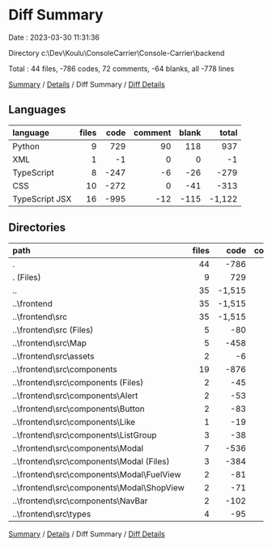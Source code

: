 # Diff Summary

Date : 2023-03-30 11:31:36

Directory c:\\Dev\\Koulu\\ConsoleCarrier\\Console-Carrier\\backend

Total : 44 files,  -786 codes, 72 comments, -64 blanks, all -778 lines

[Summary](results.md) / [Details](details.md) / Diff Summary / [Diff Details](diff-details.md)

## Languages
| language | files | code | comment | blank | total |
| :--- | ---: | ---: | ---: | ---: | ---: |
| Python | 9 | 729 | 90 | 118 | 937 |
| XML | 1 | -1 | 0 | 0 | -1 |
| TypeScript | 8 | -247 | -6 | -26 | -279 |
| CSS | 10 | -272 | 0 | -41 | -313 |
| TypeScript JSX | 16 | -995 | -12 | -115 | -1,122 |

## Directories
| path | files | code | comment | blank | total |
| :--- | ---: | ---: | ---: | ---: | ---: |
| . | 44 | -786 | 72 | -64 | -778 |
| . (Files) | 9 | 729 | 90 | 118 | 937 |
| .. | 35 | -1,515 | -18 | -182 | -1,715 |
| ..\\frontend | 35 | -1,515 | -18 | -182 | -1,715 |
| ..\\frontend\\src | 35 | -1,515 | -18 | -182 | -1,715 |
| ..\\frontend\\src (Files) | 5 | -80 | -1 | -16 | -97 |
| ..\\frontend\\src\\Map | 5 | -458 | -11 | -50 | -519 |
| ..\\frontend\\src\\assets | 2 | -6 | 0 | -2 | -8 |
| ..\\frontend\\src\\components | 19 | -876 | -2 | -103 | -981 |
| ..\\frontend\\src\\components (Files) | 2 | -45 | 0 | -9 | -54 |
| ..\\frontend\\src\\components\\Alert | 2 | -53 | 0 | -12 | -65 |
| ..\\frontend\\src\\components\\Button | 2 | -83 | 0 | -14 | -97 |
| ..\\frontend\\src\\components\\Like | 1 | -19 | 0 | -2 | -21 |
| ..\\frontend\\src\\components\\ListGroup | 3 | -38 | 0 | -9 | -47 |
| ..\\frontend\\src\\components\\Modal | 7 | -536 | -1 | -47 | -584 |
| ..\\frontend\\src\\components\\Modal (Files) | 3 | -384 | 0 | -28 | -412 |
| ..\\frontend\\src\\components\\Modal\\FuelView | 2 | -81 | 0 | -11 | -92 |
| ..\\frontend\\src\\components\\Modal\\ShopView | 2 | -71 | -1 | -8 | -80 |
| ..\\frontend\\src\\components\\NavBar | 2 | -102 | -1 | -10 | -113 |
| ..\\frontend\\src\\types | 4 | -95 | -4 | -11 | -110 |

[Summary](results.md) / [Details](details.md) / Diff Summary / [Diff Details](diff-details.md)